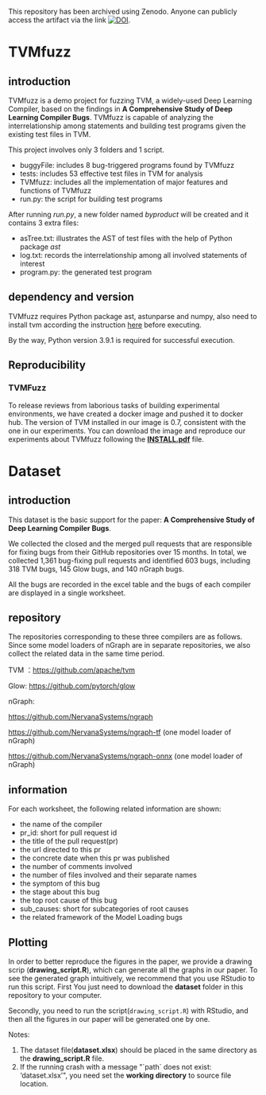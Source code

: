 This repository has been archived using Zenodo. Anyone can publicly access the artifact via the link [![DOI](https://zenodo.org/badge/342103158.svg)](https://zenodo.org/badge/latestdoi/342103158).

# TVMfuzz 

## introduction

TVMfuzz is a demo project for fuzzing TVM, a widely-used Deep Learning Compiler, based on the findings in **A Comprehensive Study of Deep Learning Compiler Bugs**. TVMfuzz is capable of analyzing the interrelationship among statements and building test programs given the existing test files in TVM.

This project involves only 3 folders and 1 script.

+ buggyFile: includes 8 bug-triggered programs found by TVMfuzz
+ tests: includes 53 effective test files in TVM for analysis
+ TVMfuzz: includes all the implementation of major features and functions of TVMfuzz
+ run.py: the script for building test programs

After running *run.py*, a new folder named *byproduct* will be created and it contains 3 extra files:

+ asTree.txt: illustrates the AST of test files with the help of Python package *ast*
+ log.txt: records the interrelationship among all involved statements of interest
+ program.py: the generated test program

## dependency and version

TVMfuzz requires Python package ast, astunparse and numpy, also need to install tvm according the instruction [here](https://tvm.apache.org/docs/install/from_source.html) before executing.

By the way, Python version 3.9.1 is required for successful execution.


## Reproducibility

### TVMFuzz

To release reviews from laborious tasks of building experimental environments, we have created a docker image and pushed it to docker hub. The version of TVM installed in our image is 0.7, consistent with the one in our experiments.
You can download the image and reproduce our experiments about TVMfuzz following the **[INSTALL.pdf](https://github.com/anonymousWork000/DLCstudy/blob/master/INSTALL.pdf)** file.



# Dataset

## introduction

This dataset is the basic support for the paper: **A Comprehensive Study of Deep Learning Compiler Bugs**. 

We collected the closed and the merged pull requests that are responsible for fixing bugs from their GitHub repositories over 15 months. In total, we collected 1,361 bug-fixing pull requests and identified 603 bugs, including 318 TVM bugs, 145 Glow bugs, and 140 nGraph bugs.

All the bugs are recorded in the excel table and the bugs of each compiler are displayed in a single worksheet.

## repository

The repositories corresponding to these three compilers are as follows. Since some model loaders of nGraph are in separate repositories, we also collect the related data in the same time period.

TVM ：https://github.com/apache/tvm

Glow: https://github.com/pytorch/glow

nGraph:

https://github.com/NervanaSystems/ngraph

https://github.com/NervanaSystems/ngraph-tf (one model loader of nGraph)

https://github.com/NervanaSystems/ngraph-onnx (one model loader of nGraph)

## information

For each worksheet, the following related information are shown:

- the name of the compiler
- pr_id: short for pull request id
- the title of the pull request(pr)
- the url directed to this pr
- the concrete date when this pr was published
- the number of comments involved
- the number of files involved and their separate names
- the symptom of this bug
- the stage about this bug
- the top root cause of this bug
- sub_causes: short for subcategories of  root causes
- the related framework of the Model Loading bugs

## Plotting
In order to better reproduce the figures in the paper, we provide a drawing scrip (**drawing_script.R**), which can generate all the graphs in our paper. To see the generated graph intuitively, we recommend that you use RStudio to run this script. 
First You just need to download the **dataset** folder in this repository to your computer.

Secondly, you need to run the script(`drawing_script.R`) with RStudio, and then all the figures in our paper will be generated one by one.

Notes: 
1. The dataset file(**dataset.xlsx**) should be placed in the same directory as the **drawing_script.R** file.
2. If the running crash with a message "\`path\` does not exist: ‘dataset.xlsx’", you need set the **working directory** to source file location.
